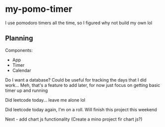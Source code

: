 # my-pomo-timer

I use pomodoro timers all the time, so I figured why not build my own lol

## Planning

Components:

- App
- Timer
- Calendar

Do I want a database? Could be useful for tracking the days that I did work...
Meh, that's a feature to add later, for now just focus on getting basic timer up and running

Did leetcode today... leave me alone lol

Did leetcode today again, I'm on a roll. Will finish this project this weekend

Next - add chart js functionality (Create a mino project fir chart js?)
